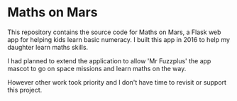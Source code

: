 # Maths on Mars

This repository contains the source code for Maths on Mars, a Flask web app for helping kids learn basic numeracy. I built this app in 2016 to help my daughter learn maths skills.

I had planned to extend the application to allow 'Mr Fuzzplus' the app mascot to go on space missions and learn maths on the way.

However other work took priority and I don't have time to revisit or support this project.

